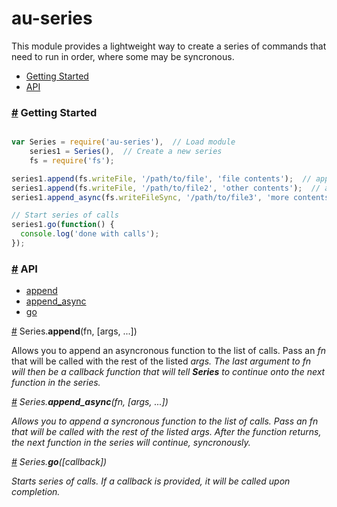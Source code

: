 au-series
=========

This module provides a lightweight way to create a series of commands that need to run in order, where some may be syncronous.

* [Getting Started](#started)
* [API](#api)

### <a href="#started" name="started">#</a> Getting Started

```js

var Series = require('au-series'),  // Load module
    series1 = Series(),  // Create a new series
    fs = require('fs');

series1.append(fs.writeFile, '/path/to/file', 'file contents');  // append async file write
series1.append(fs.writeFile, '/path/to/file2', 'other contents');  // append async file write
series1.append_async(fs.writeFileSync, '/path/to/file3', 'more contents');  // append sync file write

// Start series of calls
series1.go(function() {
  console.log('done with calls');
});

```

### <a href="#api" name="api">#</a> API

* [append](#append)
* [append_async](#append_async)
* [go](#go)


<a href="#append" name="append">#</a> Series.<b>append</b>(fn, [args, ...])

Allows you to append an asyncronous function to the list of calls. Pass an <i>fn</i> that will be called with the rest of the listed <i>args</a>. The last argument to <i>fn</i> will then be a callback function that will tell <b>Series</b> to continue onto the next function in the series.

<a href="#append_async" name="append_async">#</a> Series.<b>append_async</b>(fn, [args, ...])

Allows you to append a syncronous function to the list of calls. Pass an <i>fn</i> that will be called with the rest of the listed <i>args</a>. After the function returns, the next function in the series will continue, syncronously.

<a href="#go" name="go">#</a> Series.<b>go</b>([callback])

Starts series of calls. If a <i>callback</i> is provided, it will be called upon completion.


